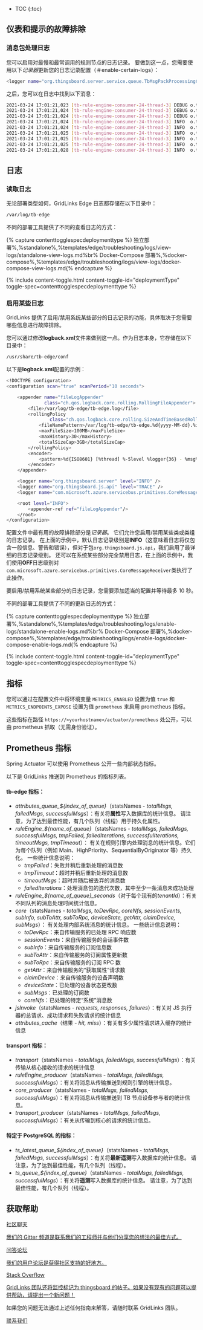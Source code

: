 * TOC
{:toc}

## 仪表和提示的故障排除

### 消息包处理日志

您可以启用对最慢和最常调用的规则节点的日志记录。
要做到这一点，您需要使用以下<i>记录器</i>更新您的日志记录配置（＃enable-certain-logs）：

```bash
<logger name="org.thingsboard.server.service.queue.TbMsgPackProcessingContext" level="DEBUG" />
```

之后，您可以在日志中找到以下消息：

```bash
2021-03-24 17:01:21,023 [tb-rule-engine-consumer-24-thread-3] DEBUG o.t.s.s.q.TbMsgPackProcessingContext - Top Rule Nodes by max execution time:
2021-03-24 17:01:21,024 [tb-rule-engine-consumer-24-thread-3] DEBUG o.t.s.s.q.TbMsgPackProcessingContext - [Main][3f740670-8cc0-11eb-bcd9-d343878c0c7f] max execution time: 1102. [RuleChain: Thermostat|RuleNode: Device Profile Node(3f740670-8cc0-11eb-bcd9-d343878c0c7f)]
2021-03-24 17:01:21,024 [tb-rule-engine-consumer-24-thread-3] DEBUG o.t.s.s.q.TbMsgPackProcessingContext - [Main][3f6debf0-8cc0-11eb-bcd9-d343878c0c7f] max execution time: 1. [RuleChain: Thermostat|RuleNode: Message Type Switch(3f6debf0-8cc0-11eb-bcd9-d343878c0c7f)]
2021-03-24 17:01:21,024 [tb-rule-engine-consumer-24-thread-3] INFO  o.t.s.s.q.TbMsgPackProcessingContext - Top Rule Nodes by avg execution time:
2021-03-24 17:01:21,024 [tb-rule-engine-consumer-24-thread-3] INFO  o.t.s.s.q.TbMsgPackProcessingContext - [Main][3f740670-8cc0-11eb-bcd9-d343878c0c7f] avg execution time: 604.0. [RuleChain: Thermostat|RuleNode: Device Profile Node(3f740670-8cc0-11eb-bcd9-d343878c0c7f)]
2021-03-24 17:01:21,025 [tb-rule-engine-consumer-24-thread-3] INFO  o.t.s.s.q.TbMsgPackProcessingContext - [Main][3f6debf0-8cc0-11eb-bcd9-d343878c0c7f] avg execution time: 1.0. [RuleChain: Thermostat|RuleNode: Message Type Switch(3f6debf0-8cc0-11eb-bcd9-d343878c0c7f)]
2021-03-24 17:01:21,025 [tb-rule-engine-consumer-24-thread-3] INFO  o.t.s.s.q.TbMsgPackProcessingContext - Top Rule Nodes by execution count:
2021-03-24 17:01:21,025 [tb-rule-engine-consumer-24-thread-3] INFO  o.t.s.s.q.TbMsgPackProcessingContext - [Main][3f740670-8cc0-11eb-bcd9-d343878c0c7f] execution count: 2. [RuleChain: Thermostat|RuleNode: Device Profile Node(3f740670-8cc0-11eb-bcd9-d343878c0c7f)]
2021-03-24 17:01:21,028 [tb-rule-engine-consumer-24-thread-3] INFO  o.t.s.s.q.TbMsgPackProcessingContext - [Main][3f6debf0-8cc0-11eb-bcd9-d343878c0c7f] execution count: 1. [RuleChain: Thermostat|RuleNode: Message Type Switch(3f6debf0-8cc0-11eb-bcd9-d343878c0c7f)]
```

## 日志

### 读取日志

无论部署类型如何，GridLinks Edge 日志都存储在以下目录中：

```bash
/var/log/tb-edge
```

不同的部署工具提供了不同的查看日志的方式：

{% capture contenttogglespecdeploymenttype %}
独立部署%,%standalone%,%templates/edge/troubleshooting/logs/view-logs/standalone-view-logs.md%br%
Docker-Compose 部署%,%docker-compose%,%templates/edge/troubleshooting/logs/view-logs/docker-compose-view-logs.md{% endcapture %}

{% include content-toggle.html content-toggle-id="deploymentType" toggle-spec=contenttogglespecdeploymenttype %}


### 启用某些日志

GridLinks 提供了启用/禁用系统某些部分的日志记录的功能，具体取决于您需要哪些信息进行故障排除。

您可以通过修改<b>logback.xml</b>文件来做到这一点。作为日志本身，它存储在以下目录中：

```bash
/usr/share/tb-edge/conf
```

以下是<b>logback.xml</b>配置的示例：

```bash
<!DOCTYPE configuration>
<configuration scan="true" scanPeriod="10 seconds">

    <appender name="fileLogAppender"
              class="ch.qos.logback.core.rolling.RollingFileAppender">
        <file>/var/log/tb-edge/tb-edge.log</file>
        <rollingPolicy
                class="ch.qos.logback.core.rolling.SizeAndTimeBasedRollingPolicy">
            <fileNamePattern>/var/log/tb-edge/tb-edge.%d{yyyy-MM-dd}.%i.log</fileNamePattern>
            <maxFileSize>100MB</maxFileSize>
            <maxHistory>30</maxHistory>
            <totalSizeCap>3GB</totalSizeCap>
        </rollingPolicy>
        <encoder>
            <pattern>%d{ISO8601} [%thread] %-5level %logger{36} - %msg%n</pattern>
        </encoder>
    </appender>

    <logger name="org.thingsboard.server" level="INFO" />
    <logger name="org.thingsboard.js.api" level="TRACE" />
    <logger name="com.microsoft.azure.servicebus.primitives.CoreMessageReceiver" level="OFF" />

    <root level="INFO">
        <appender-ref ref="fileLogAppender"/>
    </root>
</configuration>
```

配置文件中最有用的故障排除部分是<i>记录器</i>。
它们允许您启用/禁用某些类或类组的日志记录。
在上面的示例中，默认日志记录级别是<b>INFO</b>（这意味着日志将仅包含一般信息、警告和错误），但对于包<code>org.thingsboard.js.api</code>，我们启用了最详细的日志记录级别。
还可以在系统某些部分完全禁用日志，在上面的示例中，我们使用<b>OFF</b>日志级别对<code>com.microsoft.azure.servicebus.primitives.CoreMessageReceiver</code>类执行了此操作。

要启用/禁用系统某些部分的日志记录，您需要添加适当的<code></logger></code>配置并等待最多 10 秒。

不同的部署工具提供了不同的更新日志的方式：

{% capture contenttogglespecdeploymenttype %}
独立部署%,%standalone%,%templates/edge/troubleshooting/logs/enable-logs/standalone-enable-logs.md%br%
Docker-Compose 部署%,%docker-compose%,%templates/edge/troubleshooting/logs/enable-logs/docker-compose-enable-logs.md{% endcapture %}

{% include content-toggle.html content-toggle-id="deploymentType" toggle-spec=contenttogglespecdeploymenttype %}

## 指标

您可以通过在配置文件中将环境变量 `METRICS_ENABLED` 设置为值 `true` 和 `METRICS_ENDPOINTS_EXPOSE` 设置为值 `prometheus` 来启用 prometheus 指标。

这些指标在路径 `https://<yourhostname>/actuator/prometheus` 处公开，可以由 prometheus 抓取（无需身份验证）。

## Prometheus 指标

Spring Actuator 可以使用 Prometheus 公开一些内部状态指标。

以下是 GridLinks 推送到 Prometheus 的指标列表。

#### <b>tb-edge</b> 指标：
- <i>attributes_queue_${index_of_queue}</i>（statsNames - <i>totalMsgs, failedMsgs, successfulMsgs</i>）：有关将<b>属性</b>写入数据库的统计信息。
  请注意，为了达到最佳性能，有几个队列（线程）用于持久化属性。
- <i>ruleEngine_${name_of_queue}</i>（statsNames - <i>totalMsgs, failedMsgs, successfulMsgs, tmpFailed, failedIterations, successfulIterations, timeoutMsgs, tmpTimeout</i>）：
  有关在规则引擎内处理消息的统计信息。它们为每个队列（例如 Main、HighPriority、SequentialByOriginator 等）持久化。
  一些统计信息说明：
    - <i>tmpFailed</i>：失败并稍后重新处理的消息数
    - <i>tmpTimeout</i>：超时并稍后重新处理的消息数
    - <i>timeoutMsgs</i>：超时并随后被丢弃的消息数
    - <i>failedIterations</i>：处理消息包的迭代次数，其中至少一条消息未成功处理
- <i>ruleEngine_${name_of_queue}_seconds</i>（对于每个现有的<i>tenantId</i>）：有关不同队列的消息处理时间统计信息。
- <i>core</i>（statsNames - <i>totalMsgs, toDevRpc, coreNfs, sessionEvents, subInfo, subToAttr, subToRpc, deviceState, getAttr, claimDevice, subMsgs</i>）：
  有关处理内部系统消息的统计信息。
  一些统计信息说明：
    - <i>toDevRpc</i>：来自传输服务的已处理 RPC 响应数
    - <i>sessionEvents</i>：来自传输服务的会话事件数
    - <i>subInfo</i>：来自传输服务的订阅信息数
    - <i>subToAttr</i>：来自传输服务的订阅属性更新数
    - <i>subToRpc</i>：来自传输服务的订阅 RPC 数
    - <i>getAttr</i>：来自传输服务的“获取属性”请求数
    - <i>claimDevice</i>：来自传输服务的设备声明数
    - <i>deviceState</i>：已处理的设备状态更改数
    - <i>subMsgs</i>：已处理的订阅数
    - <i>coreNfs</i>：已处理的特定“系统”消息数
- <i>jsInvoke</i>（statsNames - <i>requests, responses, failures</i>）：有关对 JS 执行器的总请求、成功请求和失败请求的统计信息
- <i>attributes_cache</i>（结果 - <i>hit, miss</i>）：有关有多少属性请求进入缓存的统计信息


#### <b>transport</b> 指标：
- <i>transport</i>（statsNames - <i>totalMsgs, failedMsgs, successfulMsgs</i>）：有关传输从核心接收的请求的统计信息
- <i>ruleEngine_producer</i>（statsNames - <i>totalMsgs, failedMsgs, successfulMsgs</i>）：有关将消息从传输推送到规则引擎的统计信息。
- <i>core_producer</i>（statsNames - <i>totalMsgs, failedMsgs, successfulMsgs</i>）：有关将消息从传输推送到 TB 节点设备参与者的统计信息。
- <i>transport_producer</i>（statsNames - <i>totalMsgs, failedMsgs, successfulMsgs</i>）：有关从传输到核心的请求的统计信息。


#### 特定于 PostgreSQL 的指标：
- <i>ts_latest_queue_${index_of_queue}</i>（statsNames - <i>totalMsgs, failedMsgs, successfulMsgs</i>）：有关将<b>最新遥测</b>写入数据库的统计信息。
  请注意，为了达到最佳性能，有几个队列（线程）。
- <i>ts_queue_${index_of_queue}</i>（statsNames - <i>totalMsgs, failedMsgs, successfulMsgs</i>）：有关将<b>遥测</b>写入数据库的统计信息。
  请注意，为了达到最佳性能，有几个队列（线程）。

## 获取帮助

<section id="talkToUs">
    <div id="gettingHelp">
        <a href="https://app.gitter.im/#/room/#thingsboard_chat:gitter.im">
            <span class="phrase-heading">社区聊天</span>
            <p>我们的 Gitter 频道是联系我们的工程师并与他们分享您的想法的最佳方式。</p>
        </a>
        <a href="https://groups.google.com/forum/#!forum/thingsboard">
            <span class="phrase-heading">问答论坛</span>
            <p>我们的用户论坛是获得社区支持的好地方。</p>
        </a>
        <a href="https://stackoverflow.com/questions/tagged/thingsboard">
            <span class="phrase-heading">Stack Overflow</span>
            <p>GridLinks 团队还将监控标记为 thingsboard 的帖子。如果没有现有的问题可以提供帮助，请提出一个新问题！</p>
        </a>
    </div>
</section>

如果您的问题无法通过上述任何指南来解答，请随时联系 GridLinks 团队。

<a class="button" href="/docs/contact-us/">联系我们</a>